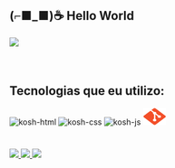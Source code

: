 
## (⌐■_■)☕ Hello World

<div display="inline_block">
   <a href="https://github.com/alexandrekosh/github-readme-stats">
      <img height="165em" src="https://github-readme-stats.vercel.app/api?username=alexandrekosh&show_icons=true&theme=react"/>
   </a>
</div>

<br>
   
<br>

## Tecnologias que eu utilizo: 
<div>
  <img alt="kosh-html" height="30" width="40" src="https://cdn.jsdelivr.net/gh/devicons/devicon/icons/html5/html5-original.svg" />
  <img alt="kosh-css" height="30" width="40" src="https://cdn.jsdelivr.net/gh/devicons/devicon/icons/css3/css3-original.svg" />
  <img alt="kosh-js" height="30" width="40" src="https://cdn.jsdelivr.net/gh/devicons/devicon/icons/javascript/javascript-original.svg" />
  <img alt="kosh-git" height="30" width="40" src="https://raw.githubusercontent.com/devicons/devicon/master/icons/git/git-plain.svg" />
</div>
  
  #
 
<div> 
  <a href="https://www.instagram.com/xande.hey/">
      <img src="https://img.shields.io/badge/-Instagram-%23E4405F?style=for-the-badge&logo=instagram&logoColor=white">
  </a>
   
  <a href="https://www.linkedin.com/in/alexandre-medeiros-64255522b/">
    <img src="https://img.shields.io/badge/-LinkedIn-%230077B5?style=for-the-badge&logo=linkedin&logoColor=white">
  </a> 
   
 <a href="https://discord.com/channels/Koshy#8625">
    <img src="https://img.shields.io/badge/Discord-7289DA?style=for-the-badge&logo=discord&logoColor=white">
 </a>
</div>
